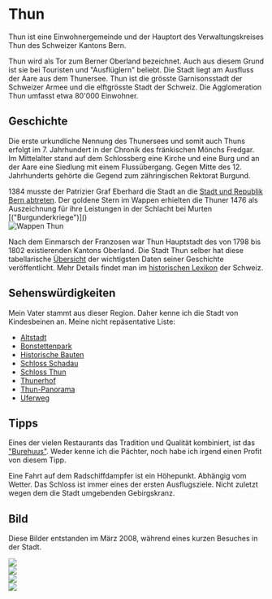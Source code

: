 # Thun

Thun ist eine Einwohnergemeinde und der Hauptort des Verwaltungskreises Thun des Schweizer Kantons Bern.

Thun wird als Tor zum Berner Oberland bezeichnet. Auch aus diesem Grund ist sie bei Touristen und "Ausflüglern" beliebt. Die Stadt liegt am Ausfluss der Aare aus dem Thunersee. Thun ist die grösste Garnisonsstadt der Schweizer Armee und die elftgrösste Stadt der Schweiz. Die Agglomeration Thun umfasst etwa 80'000 Einwohner.

## Geschichte

Die erste urkundliche Nennung des Thunersees und somit auch Thuns erfolgt im 7. Jahrhundert in der Chronik des fränkischen Mönchs Fredgar. Im Mittelalter stand auf dem Schlossberg eine Kirche und eine Burg und an der Aare eine Siedlung mit einem Flussübergang. Gegen Mitte des 12. Jahrhunderts gehörte die Gegend zum zähringischen Rektorat Burgund.  

1384 musste der Patrizier Graf Eberhard die Stadt an die [Stadt und Republik Bern abtreten](https://de.wikipedia.org/wiki/Stadt_und_Republik_Bern). Der goldene Stern im Wappen erhielten die Thuner 1476 als Auszeichnung für ihre Leistungen in der Schlacht bei Murten [("Burgunderkriege")][(](https://de.wikipedia.org/wiki/Burgunderkriege#:~:text=In%20den%20Wirren%20der%20Schlacht,%E2%80%9C))  
![Wappen Thun](/Europa/Schweiz/kt_bern/thun/thun.png)  

Nach dem Einmarsch der Franzosen war Thun Hauptstadt des von 1798 bis 1802 existierenden Kantons Oberland. Die Stadt Thun selber hat diese tabellarische [Übersicht](https://www.thun.ch/fileadmin/media/Ueber_Thun/Geschichte_wichtige_Daten_auf_einen_Blick.pdf) der wichtigsten Daten seiner Geschichte veröffentlicht. Mehr Details findet man im [historischen Lexikon](https://hls-dhs-dss.ch/de/articles/000541/2013-12-18/) der Schweiz.  

## Sehenswürdigkeiten

Mein Vater stammt aus dieser Region. Daher kenne ich die Stadt von Kindesbeinen an. Meine nicht repäsentative Liste:  

- [Altstadt](https://www.thun.ch/ueber-thun/sehenswuerdigkeiten/altstadt.html)
- [Bonstettenpark](https://www.thun.ch/ueber-thun/sehenswuerdigkeiten/bonstettenpark.html)
- [Historische Bauten](https://www.thun.ch/ueber-thun/sehenswuerdigkeiten/historische-bauten.html)
- [Schloss Schadau](https://www.thun.ch/ueber-thun/sehenswuerdigkeiten/schloss-schadau.html)
- [Schloss Thun](https://www.thun.ch/ueber-thun/sehenswuerdigkeiten/schloss-thun.html)
- [Thunerhof](https://www.thun.ch/ueber-thun/sehenswuerdigkeiten/thunerhof.html)
- [Thun-Panorama](https://www.thun.ch/ueber-thun/sehenswuerdigkeiten/thun-panorama.html)
- [Uferweg](https://www.thun.ch/ueber-thun/sehenswuerdigkeiten/uferweg.html)  

## Tipps

Eines der vielen Restaurants das Tradition und Qualität kombiniert, ist das ["Burehuus"](https://burehuus.ch/). Weder kenne ich die Pächter, noch habe ich irgend einen Profit von diesem Tipp.  

Eine Fahrt auf dem Radschiffdampfer ist ein Höhepunkt. Abhängig vom Wetter.  Das Schloss ist immer eines der ersten Ausflugsziele. Nicht zuletzt wegen dem die Stadt umgebenden Gebirgskranz.  


## Bild

Diese Bilder entstanden im März 2008, während eines kurzen Besuches in der Stadt.  

![](/Europa/Schweiz/P3220094.JPG)  
![](/Europa/Schweiz/P3220095.JPG)  
![](/Europa/Schweiz/P3220098.JPG)  
![](/Europa/Schweiz/P3220104.JPG)  


